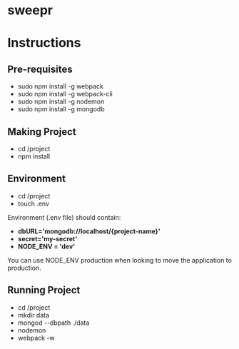 # sweepr

# Instructions

## Pre-requisites
- sudo npm install -g webpack
- sudo npm install -g webpack-cli
- sudo npm install -g nodemon
- sudo npm install -g mongodb

## Making Project
- cd /project
- npm install

## Environment
- cd /project
- touch .env

Environment (.env file) should contain: 

- **dbURL='mongodb://localhost/{project-name}'**
- **secret='my-secret'**
- **NODE_ENV = 'dev'**

You can use NODE_ENV production when looking to move the application to production.

## Running Project
- cd /project
- mkdir data
- mongod --dbpath ./data
- nodemon
- webpack -w

